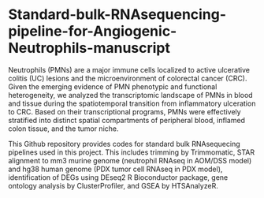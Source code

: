 # Standard-bulk-RNAsequencing-pipeline-for-Angiogenic-Neutrophils-manuscript

Neutrophils (PMNs) are a major immune cells localized to active ulcerative colitis (UC) lesions and the microenvironment of colorectal cancer (CRC). Given the emerging evidence of PMN phenotypic and functional heterogeneity, we analyzed the transcriptomic landscape of PMNs in blood and tissue during the spatiotemporal transition from inflammatory ulceration to CRC. Based on their transcriptional programs, PMNs were effectively stratified into distinct spatial compartments of peripheral blood, inflamed colon tissue, and the tumor niche. 

This Github repository provides codes for standard bulk RNAsequecing pipelines used in this project. This includes trimming by Trimmomatic, STAR alignment to mm3 murine genome (neutrophil RNAseq in AOM/DSS model) and hg38 human genome (PDX tumor cell RNAseq in PDX model), identification of DEGs using DEseq2 R Bioconductor package, gene ontology analysis by ClusterProfiler, and GSEA by HTSAnalyzeR.
